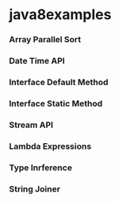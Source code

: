 # java8examples

### Array Parallel Sort

### Date Time API

### Interface Default Method

### Interface Static Method

### Stream API

### Lambda Expressions

### Type Inrference 

### String Joiner
